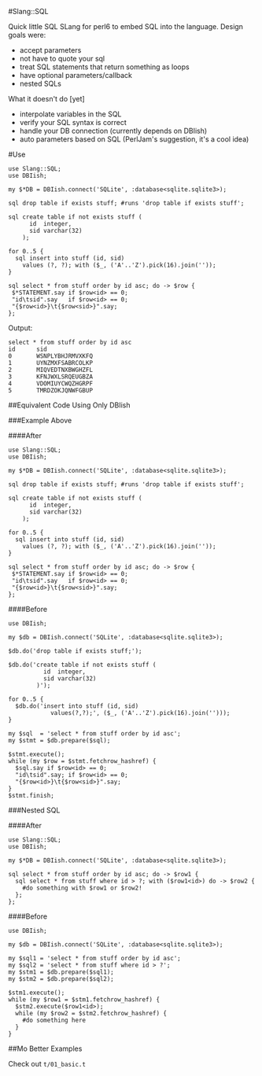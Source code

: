 #Slang::SQL

Quick little SQL SLang for perl6 to embed SQL into the language.  Design goals were:

* accept parameters
* not have to quote your sql 
* treat SQL statements that return something as loops
* have optional parameters/callback
* nested SQLs

What it doesn't do [yet]

* interpolate variables in the SQL
* verify your SQL syntax is correct
* handle your DB connection (currently depends on DBIish)
* auto parameters based on SQL (PerlJam's suggestion, it's a cool idea)

#Use

```perl6
use Slang::SQL;
use DBIish;

my $*DB = DBIish.connect('SQLite', :database<sqlite.sqlite3>);

sql drop table if exists stuff; #runs 'drop table if exists stuff';

sql create table if not exists stuff (
      id  integer,
      sid varchar(32)
    );

for 0..5 {
  sql insert into stuff (id, sid) 
    values (?, ?); with ($_, ('A'..'Z').pick(16).join(''));
}

sql select * from stuff order by id asc; do -> $row {
 $*STATEMENT.say if $row<id> == 0;
 "id\tsid".say   if $row<id> == 0;
 "{$row<id>}\t{$row<sid>}".say;
};
```

Output:

```
select * from stuff order by id asc
id      sid
0       WSNPLYBHJRMVXKFQ
1       UYNZMXFSABRCOLKP
2       MIQVEDTNXBWGHZFL
3       KFNJWXLSRQEUGBZA
4       VDOMIUYCWQZHGRPF
5       TMRDZOKJQNWFGBUP
```

##Equivalent Code Using Only DBIish

###Example Above

####After

```perl6
use Slang::SQL;
use DBIish;

my $*DB = DBIish.connect('SQLite', :database<sqlite.sqlite3>);

sql drop table if exists stuff; #runs 'drop table if exists stuff';

sql create table if not exists stuff (
      id  integer,
      sid varchar(32)
    );

for 0..5 {
  sql insert into stuff (id, sid) 
    values (?, ?); with ($_, ('A'..'Z').pick(16).join(''));
}

sql select * from stuff order by id asc; do -> $row {
 $*STATEMENT.say if $row<id> == 0;
 "id\tsid".say   if $row<id> == 0;
 "{$row<id>}\t{$row<sid>}".say;
};
```

####Before

```perl6
use DBIish;

my $db = DBIish.connect('SQLite', :database<sqlite.sqlite3>);

$db.do('drop table if exists stuff;');

$db.do('create table if not exists stuff (
          id  integer,
          sid varchar(32)
        )');

for 0..5 {
  $db.do('insert into stuff (id, sid) 
            values(?,?);', ($_, ('A'..'Z').pick(16).join('')));
}

my $sql  = 'select * from stuff order by id asc';
my $stmt = $db.prepare($sql);

$stmt.execute();
while (my $row = $stmt.fetchrow_hashref) {
  $sql.say if $row<id> == 0;
  "id\tsid".say; if $row<id> == 0;
  "{$row<id>}\t{$row<sid>}".say;
}
$stmt.finish;
```

###Nested SQL

####After

```perl6
use Slang::SQL;
use DBIish;

my $*DB = DBIish.connect('SQLite', :database<sqlite.sqlite3>);

sql select * from stuff order by id asc; do -> $row1 {
  sql select * from stuff where id > ?; with ($row1<id>) do -> $row2 {
    #do something with $row1 or $row2!
  };
};
```

####Before

```perl6
use DBIish;

my $db = DBIish.connect('SQLite', :database<sqlite.sqlite3>);

my $sql1 = 'select * from stuff order by id asc';
my $sql2 = 'select * from stuff where id > ?';
my $stm1 = $db.prepare($sql1);
my $stm2 = $db.prepare($sql2);

$stm1.execute();
while (my $row1 = $stm1.fetchrow_hashref) {
  $stm2.execute($row1<id>);
  while (my $row2 = $stm2.fetchrow_hashref) {
    #do something here
  }
}

```

##Mo Better Examples

Check out ```t/01_basic.t```
